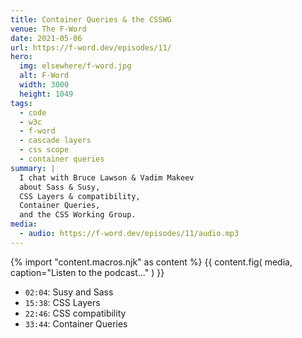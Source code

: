```yaml
---
title: Container Queries & the CSSWG
venue: The F-Word
date: 2021-05-06
url: https://f-word.dev/episodes/11/
hero:
  img: elsewhere/f-word.jpg
  alt: F-Word
  width: 3000
  height: 1049
tags:
  - code
  - w3c
  - f-word
  - cascade layers
  - css scope
  - container queries
summary: |
  I chat with Bruce Lawson & Vadim Makeev
  about Sass & Susy,
  CSS Layers & compatibility,
  Container Queries,
  and the CSS Working Group.
media:
  - audio: https://f-word.dev/episodes/11/audio.mp3
---
```


{% import "content.macros.njk" as content %}
{{ content.fig(
  media,
  caption="Listen to the podcast..."
) }}

- `02:04`: Susy and Sass
- `15:38`: CSS Layers
- `22:46`: CSS compatibility
- `33:44`: Container Queries
